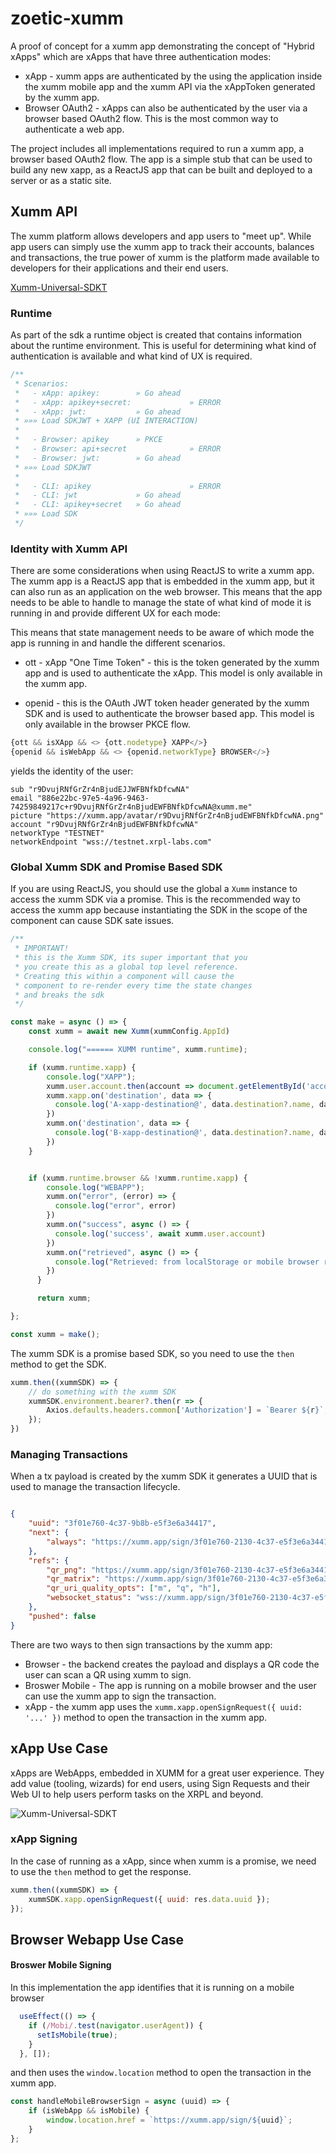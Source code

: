 
# zoetic-xumm
A proof of concept for a xumm app demonstrating the concept of "Hybrid xApps" which are xApps that have three authentication modes:

* xApp - xumm apps are authenticated by the using the application inside the xumm mobile app and the xumm API via the xAppToken generated by the xumm app.
* Browser OAuth2 - xApps can also be authenticated by the user via a browser based OAuth2 flow. This is the most common way to authenticate a web app.

The project includes all implementations required to run a xumm app, a browser based OAuth2 flow. The app is a simple stub that can be used to build any new xapp, as a ReactJS app that can be built and deployed to a server or as a static site.

## Xumm API
The xumm platform allows developers and app users to "meet up". While app users can simply use the xumm app to track their accounts, balances and transactions, the true power of xumm is the platform made available to developers for their applications and their end users.

[Xumm-Universal-SDKT](https://github.com/XRPL-Labs/Xumm-Universal-SDK)

### Runtime
As part of the sdk a runtime object is created that contains information about the runtime environment. This is useful for determining what kind of authentication is available and what kind of UX is required.

```javascript
/**
 * Scenarios:
 *   - xApp: apikey:        » Go ahead
 *   - xApp: apikey+secret:             » ERROR
 *   - xApp: jwt:           » Go ahead
 * »»» Load SDKJWT + XAPP (UI INTERACTION)
 *
 *   - Browser: apikey      » PKCE
 *   - Browser: api+secret              » ERROR
 *   - Browser: jwt:        » Go ahead
 * »»» Load SDKJWT
 *
 *   - CLI: apikey                      » ERROR
 *   - CLI: jwt             » Go ahead
 *   - CLI: apikey+secret   » Go ahead
 * »»» Load SDK
 */
```


### Identity with Xumm API

There are some considerations when using ReactJS to write a xumm app. The xumm app is a ReactJS app that is embedded in the xumm app, but it can also run as an application on the web browser. This means that the app needs to be able to handle to manage the state of what kind of mode it is running in and provide different UX for each mode:

This means that state management needs to be aware of which mode the app is running in and handle the different scenarios.

* ott - xApp "One Time Token" - this is the token generated by the xumm app and is used to authenticate the xApp. This model is only available in the xumm app.

* openid - this is the OAuth JWT token header generated by the xumm SDK and is used to authenticate the browser based app. This model is only available in the browser PKCE flow.


```javascript
{ott && isXApp && <> {ott.nodetype} XAPP</>}
{openid && isWebApp && <> {openid.networkType} BROWSER</>}    
```
 yields the identity of the user:

```
sub "r9DvujRNfGrZr4nBjudEJJWFBNfkDfcwNA"
email "886e22bc-97e5-4a96-9463-74259849217c+r9DvujRNfGrZr4nBjudEWFBNfkDfcwNA@xumm.me"
picture "https://xumm.app/avatar/r9DvujRNfGrZr4nBjudEWFBNfkDfcwNA.png"
account "r9DvujRNfGrZr4nBjudEWFBNfkDfcwNA"
networkType "TESTNET"
networkEndpoint "wss://testnet.xrpl-labs.com"
```


### Global Xumm SDK and Promise Based SDK
If you are using ReactJS, you should use the global a `Xumm` instance to access the xumm SDK via a promise. This is the recommended way to access the xumm app because instantiating the SDK in the scope of the component can cause SDK sate issues.

```javascript
/**
 * IMPORTANT!
 * this is the Xumm SDK, its super important that you
 * you create this as a global top level reference.
 * Creating this within a component will cause the
 * component to re-render every time the state changes
 * and breaks the sdk
 */

const make = async () => {
    const xumm = await new Xumm(xummConfig.AppId)

    console.log("====== XUMM runtime", xumm.runtime);

    if (xumm.runtime.xapp) {
        console.log("XAPP");
        xumm.user.account.then(account => document.getElementById('account').innerText = account)
        xumm.xapp.on('destination', data => {
          console.log('A-xapp-destination@', data.destination?.name, data.destination?.address, data?.reason)
        })
        xumm.on('destination', data => {
          console.log('B-xapp-destination@', data.destination?.name, data.destination?.address, data?.reason)
        })
    }


    if (xumm.runtime.browser && !xumm.runtime.xapp) {
        console.log("WEBAPP");
        xumm.on("error", (error) => {
          console.log("error", error)
        })
        xumm.on("success", async () => {
          console.log('success', await xumm.user.account)
        })
        xumm.on("retrieved", async () => {
          console.log("Retrieved: from localStorage or mobile browser redirect", await xumm.user.account)
        })
      }

      return xumm;

};

const xumm = make();
```

The xumm SDK is a promise based SDK, so you need to use the `then` method to get the SDK.

```javascript
xumm.then((xummSDK) => {
    // do something with the xumm SDK
    xummSDK.environment.bearer?.then(r => {
        Axios.defaults.headers.common['Authorization'] = `Bearer ${r}`;
    });
})
```

### Managing Transactions
When a tx payload is created by the xumm SDK it generates a UUID that is used to manage the transaction lifecycle.

```json

{
	"uuid": "3f01e760-4c37-9b8b-e5f3e6a34417",
	"next": {
		"always": "https://xumm.app/sign/3f01e760-2130-4c37-e5f3e6a34417"
	},
	"refs": {
		"qr_png": "https://xumm.app/sign/3f01e760-2130-4c37-e5f3e6a34417_q.png",
		"qr_matrix": "https://xumm.app/sign/3f01e760-2130-4c37-e5f3e6a34417_q.json",
		"qr_uri_quality_opts": ["m", "q", "h"],
		"websocket_status": "wss://xumm.app/sign/3f01e760-2130-4c37-e5f3e6a34417"
	},
	"pushed": false
}
```

There are two ways to then sign transactions by the xumm app:

* Browser - the backend creates the payload and displays a QR code the user can scan a QR using xumm to sign.
* Broswer Mobile - The app is running on a mobile browser and the user can use the xumm app to sign the transaction.
* xApp - the xumm app uses the `xumm.xapp.openSignRequest({ uuid: '...' })` method to open the transaction in the xumm app.

## xApp Use Case

xApps are WebApps, embedded in XUMM for a great user experience. They add value (tooling, wizards) for end users, using Sign Requests and their Web UI to help users perform tasks on the XRPL and beyond.

![Xumm-Universal-SDKT](./out/docs/puml/browser-usecase/browser-usecase.png)

### xApp Signing
In the case of running as a xApp, since when xumm is a promise, we need to use the `then` method to get the response.

```javascript
xumm.then((xummSDK) => {
    xummSDK.xapp.openSignRequest({ uuid: res.data.uuid });
});    
```

## Browser Webapp Use Case


#### Broswer Mobile Signing
In this implementation the app identifies that it is running on a mobile browser 

```javascript
  useEffect(() => {
    if (/Mobi/.test(navigator.userAgent)) {
      setIsMobile(true);
    }
  }, []);

```

and then uses the `window.location` method to open the transaction in the xumm app.

```javascript
const handleMobileBrowserSign = async (uuid) => {
    if (isWebApp && isMobile) {
        window.location.href = `https://xumm.app/sign/${uuid}`;
    } 
};
```


